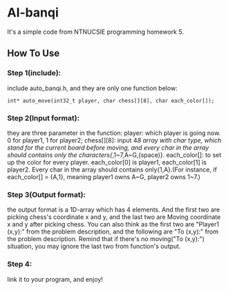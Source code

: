 # AI-banqi
It's a simple code from NTNUCSIE programming homework 5.

## How To Use

### Step 1(include):
include auto_banqi.h, and they are only one function below:
```
int* auto_move(int32_t player, char chess[][8], char each_color[]);
```
### Step 2(Input format):
they are three parameter in the function:
player: which player is going now. 0 for player1, 1 for player2;
chess[][8]: input 4*8 array with char type, which stand for the current board before moving, and every char in the array should contains only the characters{*,1~7,A~G,(space)}.
each_color[]: to set up the color for every player. each_color[0] is player1, each_color[1] is player2. Every char in the array should contains only{1,A}.(For instance, if each_color[] = {A,1}, meaning player1 owns A~G, player2 owns 1~7.)

### Step 3(Output format):
the output format is a 1D-array which has 4 elements. And the first two are picking chess's coordinate x and y, and the last two are Moving coordinate x and y after picking chess.
You can also think as the first two are "Player1 (x,y):" from the problem description, and the following are "To (x,y):" from the problem description.
Remind that if there's no moving("To (x,y):") situation, you may ignore the last two from function's output.

### Step 4:
link it to your program, and enjoy!
